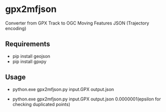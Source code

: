 # gpx2mfjson
Converter from GPX Track to OGC Moving Features JSON (Trajectory encoding)

## Requirements
- pip install geojson
- pip install gpxpy

## Usage
- python.exe gpx2mfjson.py input.GPX output.json

- python.exe gpx2mfjson.py input.GPX output.json 0.0000001(epsilon for checking duplicated points)
